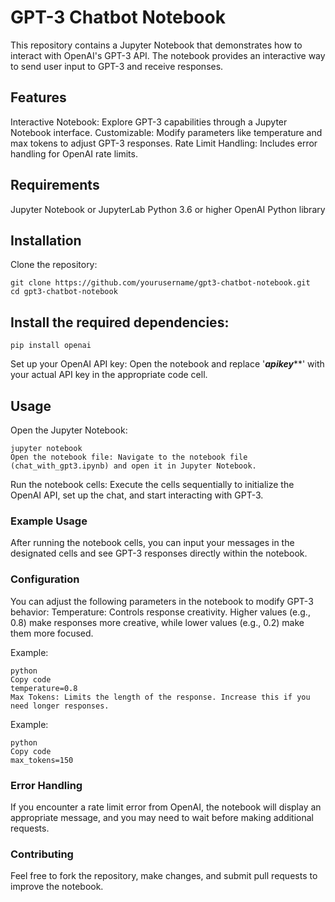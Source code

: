 # GPT-3 Chatbot Notebook
This repository contains a Jupyter Notebook that demonstrates how to interact with OpenAI's GPT-3 API. The notebook provides an interactive way to send user input to GPT-3 and receive responses.

## Features
Interactive Notebook: Explore GPT-3 capabilities through a Jupyter Notebook interface.
Customizable: Modify parameters like temperature and max tokens to adjust GPT-3 responses.
Rate Limit Handling: Includes error handling for OpenAI rate limits.
## Requirements
Jupyter Notebook or JupyterLab
Python 3.6 or higher
OpenAI Python library
## Installation
Clone the repository:


    git clone https://github.com/yourusername/gpt3-chatbot-notebook.git
    cd gpt3-chatbot-notebook
## Install the required dependencies:


    pip install openai
Set up your OpenAI API key: Open the notebook and replace '*****apikey*******' with your actual API key in the appropriate code cell.

## Usage
Open the Jupyter Notebook:


    jupyter notebook
    Open the notebook file: Navigate to the notebook file (chat_with_gpt3.ipynb) and open it in Jupyter Notebook.

Run the notebook cells: Execute the cells sequentially to initialize the OpenAI API, set up the chat, and start interacting with GPT-3.

### Example Usage
After running the notebook cells, you can input your messages in the designated cells and see GPT-3 responses directly within the notebook.

### Configuration
You can adjust the following parameters in the notebook to modify GPT-3 behavior:
 Temperature: Controls response creativity. Higher values (e.g., 0.8) make responses more creative, while lower values (e.g., 0.2) make them more focused.

Example:

    python
    Copy code
    temperature=0.8
    Max Tokens: Limits the length of the response. Increase this if you need longer responses.

Example:

    python
    Copy code
    max_tokens=150
### Error Handling
If you encounter a rate limit error from OpenAI, the notebook will display an appropriate message, and you may need to wait before making additional requests.

### Contributing
Feel free to fork the repository, make changes, and submit pull requests to improve the notebook.
